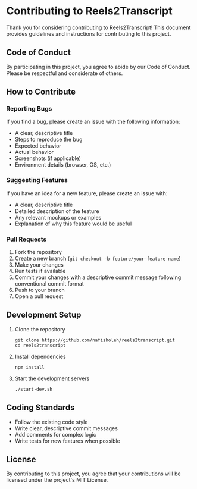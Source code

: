 # Contributing to Reels2Transcript

Thank you for considering contributing to Reels2Transcript! This document provides guidelines and instructions for contributing to this project.

## Code of Conduct

By participating in this project, you agree to abide by our Code of Conduct. Please be respectful and considerate of others.

## How to Contribute

### Reporting Bugs

If you find a bug, please create an issue with the following information:
- A clear, descriptive title
- Steps to reproduce the bug
- Expected behavior
- Actual behavior
- Screenshots (if applicable)
- Environment details (browser, OS, etc.)

### Suggesting Features

If you have an idea for a new feature, please create an issue with:
- A clear, descriptive title
- Detailed description of the feature
- Any relevant mockups or examples
- Explanation of why this feature would be useful

### Pull Requests

1. Fork the repository
2. Create a new branch (`git checkout -b feature/your-feature-name`)
3. Make your changes
4. Run tests if available
5. Commit your changes with a descriptive commit message following conventional commit format
6. Push to your branch
7. Open a pull request

## Development Setup

1. Clone the repository
   ```
   git clone https://github.com/nafisholeh/reels2transcript.git
   cd reels2transcript
   ```

2. Install dependencies
   ```
   npm install
   ```

3. Start the development servers
   ```
   ./start-dev.sh
   ```

## Coding Standards

- Follow the existing code style
- Write clear, descriptive commit messages
- Add comments for complex logic
- Write tests for new features when possible

## License

By contributing to this project, you agree that your contributions will be licensed under the project's MIT License.
